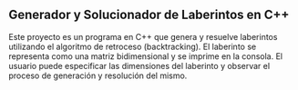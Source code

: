 ## Generador y Solucionador de Laberintos en C++
Este proyecto es un programa en C++ que genera y resuelve laberintos utilizando el algoritmo de retroceso (backtracking). El laberinto se representa como una matriz bidimensional y se imprime en la consola. El usuario puede especificar las dimensiones del laberinto y observar el proceso de generación y resolución del mismo.
